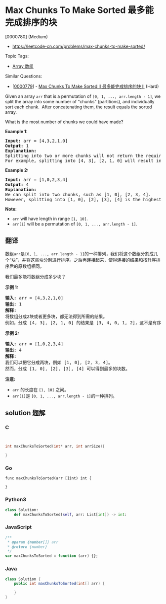 # Max Chunks To Make Sorted 最多能完成排序的块

[0000780] (Medium)

- https://leetcode-cn.com/problems/max-chunks-to-make-sorted/

Topic Tags:

- [Array 数组](https://leetcode-cn.com/tag/array/)

Similar Questions:

- [[0000779](https://leetcode-cn.com/problems/max-chunks-to-make-sorted-ii/)] - [Max Chunks To Make Sorted II 最多能完成排序的块 II](./0000779.max-chunks-to-make-sorted-ii.md) (Hard)

Given an array `arr` that is a permutation of `[0, 1, ..., arr.length - 1]`, we split the array into some number of "chunks" (partitions), and individually sort each chunk.  After concatenating them, the result equals the sorted array.

What is the most number of chunks we could have made?

**Example 1:**

<pre><strong>Input:</strong> arr = [4,3,2,1,0]
<strong>Output:</strong> 1
<strong>Explanation:</strong>
Splitting into two or more chunks will not return the required result.
For example, splitting into [4, 3], [2, 1, 0] will result in [3, 4, 0, 1, 2], which isn't sorted.
</pre>

**Example 2:**

<pre><strong>Input:</strong> arr = [1,0,2,3,4]
<strong>Output:</strong> 4
<strong>Explanation:</strong>
We can split into two chunks, such as [1, 0], [2, 3, 4].
However, splitting into [1, 0], [2], [3], [4] is the highest number of chunks possible.
</pre>

**Note:**

- `arr` will have length in range `[1, 10]`.
- `arr[i]` will be a permutation of `[0, 1, ..., arr.length - 1]`.

## 翻译

数组`arr`是`[0, 1, ..., arr.length - 1]`的一种排列，我们将这个数组分割成几个“块”，并将这些块分别进行排序。之后再连接起来，使得连接的结果和按升序排序后的原数组相同。

我们最多能将数组分成多少块？

**示例 1:**

<pre><strong>输入:</strong> arr = [4,3,2,1,0]
<strong>输出:</strong> 1
<strong>解释:</strong>
将数组分成2块或者更多块，都无法得到所需的结果。
例如，分成 [4, 3], [2, 1, 0] 的结果是 [3, 4, 0, 1, 2]，这不是有序的数组。
</pre>

**示例 2:**

<pre><strong>输入:</strong> arr = [1,0,2,3,4]
<strong>输出:</strong> 4
<strong>解释:</strong>
我们可以把它分成两块，例如 [1, 0], [2, 3, 4]。
然而，分成 [1, 0], [2], [3], [4] 可以得到最多的块数。
</pre>

**注意:**

- `arr` 的长度在 `[1, 10]` 之间。
- `arr[i]`是 `[0, 1, ..., arr.length - 1]`的一种排列。

## solution 题解

### C

```c


int maxChunksToSorted(int* arr, int arrSize){

}


```

### Go

```golang
func maxChunksToSorted(arr []int) int {

}
```

### Python3

```python
class Solution:
    def maxChunksToSorted(self, arr: List[int]) -> int:

```

### JavaScript

```javascript
/**
 * @param {number[]} arr
 * @return {number}
 */
var maxChunksToSorted = function (arr) {};
```

### Java

```java
class Solution {
    public int maxChunksToSorted(int[] arr) {

    }
}
```
